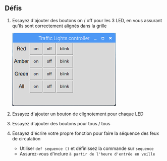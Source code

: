 ## Défis

1. Essayez d'ajouter des boutons on / off pour les 3 LED, en vous assurant qu'ils sont correctement alignés dans la grille
    
    ![](images/guizero-4.png)

2. Essayez d'ajouter un bouton de clignotement pour chaque LED

3. Essayez d'ajouter des boutons pour tous / tous

4. Essayez d'écrire votre propre fonction pour faire la séquence des feux de circulation
    
    - Utiliser `def sequence ()` et définissez la commande sur `sequence`
    - Assurez-vous d'inclure `à partir de l'heure d'entrée en veille`